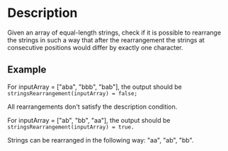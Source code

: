# Description

Given an array of equal-length strings, check if it is possible to rearrange the strings in such a way that after the rearrangement the strings at consecutive positions would differ by exactly one character.  

## Example

For inputArray = ["aba", "bbb", "bab"], the output should be  
`stringsRearrangement(inputArray) = false;`  

All rearrangements don't satisfy the description condition.  

For inputArray = ["ab", "bb", "aa"], the output should be  
`stringsRearrangement(inputArray) = true.`  

Strings can be rearranged in the following way: "aa", "ab", "bb".  

